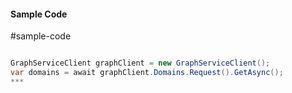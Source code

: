 #### Sample Code
#sample-code 

```C#

GraphServiceClient graphClient = new GraphServiceClient();
var domains = await graphClient.Domains.Request().GetAsync();
*** 

```